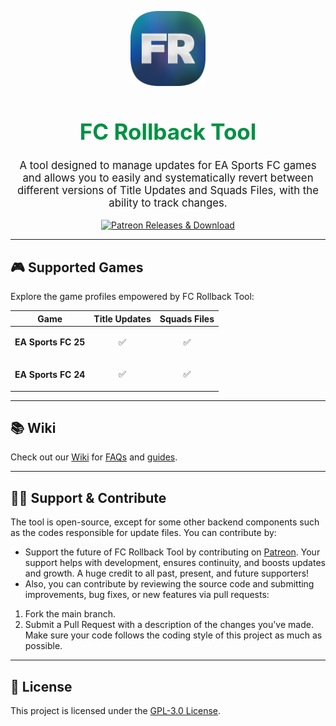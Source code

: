 <p align="center">
  <img width="120px" src="https://raw.githubusercontent.com/zmshmods/FCRollbackTool/refs/heads/main/Data/Assets/Icons/FRICON.png" alt="FC Rollback Tool Icon" />
  <h1 align="center" style="color: #029144; font-size: 2.5em;">FC Rollback Tool</h1>
</p>

<p align="center" style="font-size: 1.2em;">
A tool designed to manage updates for EA Sports FC games and allows you to easily and systematically revert between different versions of Title Updates and Squads Files, with the ability to track changes.
</p>

<p align="center">
  <a href="https://www.patreon.com/posts/fc-rollback-tool-118475020">
    <img src="https://img.shields.io/badge/Patreon-Releases%20%26%20Download-029144?logo=patreon&style=for-the-badge&labelColor=gray&color=029144" alt="Patreon Releases & Download" width="300px" />
  </a>
</p>

---

## 🎮 Supported Games
Explore the game profiles empowered by FC Rollback Tool:

| Game            | Title Updates | Squads Files |
|-----------------|---------------|--------------|
| <p align="center"><strong>EA Sports FC 25</strong></p> | <p align="center">✅</p> | <p align="center">✅</p> |
| <p align="center"><strong>EA Sports FC 24</strong></p> | <p align="center">✅</p> | <p align="center">✅</p> |

---

## 📚 Wiki
Check out our [Wiki](https://github.com/zmshmods/FCRollbackTool/wiki) for [FAQs](https://github.com/zmshmods/FCRollbackTool/wiki#-frequently-asked-questions-faqs) and [guides](https://github.com/zmshmods/FCRollbackTool/wiki/%F0%9F%93%98-Guides).

---

## 🤝🚀 Support & Contribute
The tool is open-source, except for some other backend components such as the codes responsible for update files. You can contribute by:
- Support the future of FC Rollback Tool by contributing on [Patreon](https://www.patreon.com/zmsh). Your support helps with development, ensures continuity, and boosts updates and growth. A huge credit to all past, present, and future supporters!
- Also, you can contribute by reviewing the source code and submitting improvements, bug fixes, or new features via pull requests:
1. Fork the main branch.
2. Submit a Pull Request with a description of the changes you've made.  
Make sure your code follows the coding style of this project as much as possible.
---

## 📜 License
This project is licensed under the [GPL-3.0 License](https://github.com/zmshmods/FCRollbackTool/blob/main/LICENSE).
